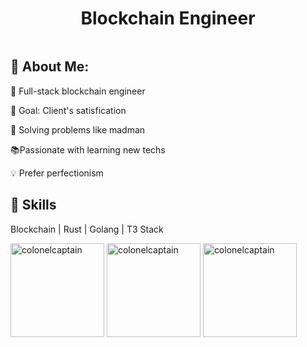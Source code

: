 <h1 align="center">Blockchain Engineer</h1>

<img src="" />

<p align="center">
  <div>
    <h2>🌟 About Me:</h2>
    <p> 💪 Full-stack blockchain engineer</p>
    <p> 🎯 Goal: Client's satisfication </p>
    <p> 🔑 Solving problems like madman</p>
    <p> 📚Passionate with learning new techs</p>
    <p> 💡 Prefer perfectionism</p>
  </div> 
  <div>
  <h2>🌟 Skills</h2>
  <p>Blockchain | Rust | Golang | T3 Stack</p></div>

<p>
  <img height="150em" src="https://github-readme-stats.vercel.app/api/top-langs?username=colonelcaptain&theme=one_dark_pro&show_icons=true&locale=en&layout=compact" alt="colonelcaptain" />
  <img height="150em" src="https://github-readme-stats.vercel.app/api?username=colonelcaptain&theme=one_dark_pro&show_icons=true&locale=en" alt="colonelcaptain" />
  <img height="150em" src="https://github-readme-streak-stats.herokuapp.com/?user=colonelcaptain&theme=one_dark_pro" alt="colonelcaptain" />
</p>
